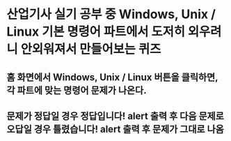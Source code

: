 # 산업기사 실기 공부 중 Windows, Unix / Linux 기본 명령어 파트에서 도저히 외우려니 안외워져서 만들어보는 퀴즈

## 홈 화면에서 Windows,  Unix / Linux 버튼을 클릭하면, 각 파트에 맞는 명령어 문제가 나온다.

## 문제가 정답일 경우 정답입니다! alert 출력 후 다음 문제로 오답일 경우 틀렸습니다! alert 출력 후 문제가 그대로 나옴
